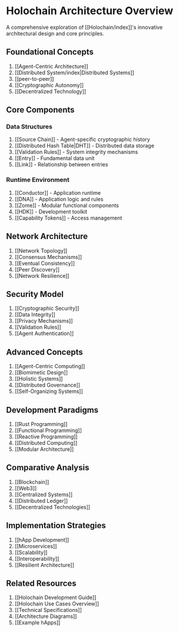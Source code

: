 # Holochain Architecture Overview

A comprehensive exploration of [[Holochain/index]]'s innovative architectural design and core principles.

## Foundational Concepts

1. [[Agent-Centric Architecture]]
2. [[Distributed System/index|Distributed Systems]]
3. [[peer-to-peer]]
4. [[Cryptographic Autonomy]]
5. [[Decentralized Technology]]

## Core Components

### Data Structures

1. [[Source Chain]] - Agent-specific cryptographic history
2. [[Distributed Hash Table|DHT]] - Distributed data storage
3. [[Validation Rules]] - System integrity mechanisms
4. [[Entry]] - Fundamental data unit
5. [[Link]] - Relationship between entries

### Runtime Environment

1. [[Conductor]] - Application runtime
2. [[DNA]] - Application logic and rules
3. [[Zome]] - Modular functional components
4. [[HDK]] - Development toolkit
5. [[Capability Tokens]] - Access management

## Network Architecture

1. [[Network Topology]]
2. [[Consensus Mechanisms]]
3. [[Eventual Consistency]]
4. [[Peer Discovery]]
5. [[Network Resilience]]

## Security Model

1. [[Cryptographic Security]]
2. [[Data Integrity]]
3. [[Privacy Mechanisms]]
4. [[Validation Rules]]
5. [[Agent Authentication]]

## Advanced Concepts

1. [[Agent-Centric Computing]]
2. [[Biomimetic Design]]
3. [[Holistic Systems]]
4. [[Distributed Governance]]
5. [[Self-Organizing Systems]]

## Development Paradigms

1. [[Rust Programming]]
2. [[Functional Programming]]
3. [[Reactive Programming]]
4. [[Distributed Computing]]
5. [[Modular Architecture]]

## Comparative Analysis

1. [[Blockchain]]
2. [[Web3]]
3. [[Centralized Systems]]
4. [[Distributed Ledger]]
5. [[Decentralized Technologies]]

## Implementation Strategies

1. [[hApp Development]]
2. [[Microservices]]
3. [[Scalability]]
4. [[Interoperability]]
5. [[Resilient Architecture]]

## Related Resources

1. [[Holochain Development Guide]]
2. [[Holochain Use Cases Overview]]
3. [[Technical Specifications]]
4. [[Architecture Diagrams]]
5. [[Example hApps]]
